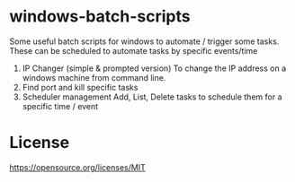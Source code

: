 # windows-batch-scripts

Some useful batch scripts for windows to automate / trigger some tasks. These can be scheduled to automate tasks by specific events/time 


1. IP Changer (simple & prompted version)
To change the IP address on a windows machine from command line.
2. Find port and kill specific tasks
3. Scheduler management 
Add, List, Delete tasks to schedule them for a specific time / event
 


# License
https://opensource.org/licenses/MIT


 
